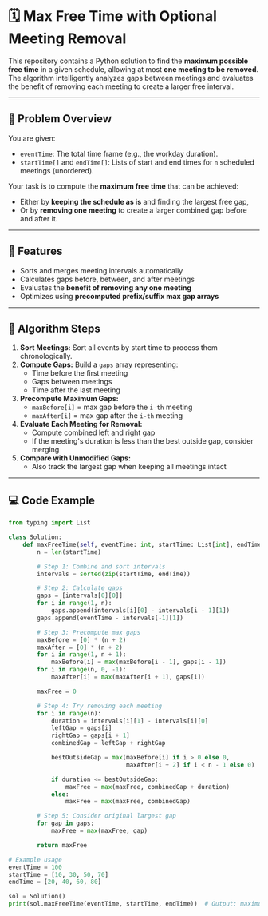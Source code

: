 # 🗓️ Max Free Time with Optional Meeting Removal

This repository contains a Python solution to find the **maximum possible free time** in a given schedule, allowing at most **one meeting to be removed**. The algorithm intelligently analyzes gaps between meetings and evaluates the benefit of removing each meeting to create a larger free interval.

---

## 📘 Problem Overview

You are given:
- `eventTime`: The total time frame (e.g., the workday duration).
- `startTime[]` and `endTime[]`: Lists of start and end times for `n` scheduled meetings (unordered).

Your task is to compute the **maximum free time** that can be achieved:
- Either by **keeping the schedule as is** and finding the largest free gap,
- Or by **removing one meeting** to create a larger combined gap before and after it.

---

## 🚀 Features

- Sorts and merges meeting intervals automatically
- Calculates gaps before, between, and after meetings
- Evaluates the **benefit of removing any one meeting**
- Optimizes using **precomputed prefix/suffix max gap arrays**

---

## 🧠 Algorithm Steps

1. **Sort Meetings:** Sort all events by start time to process them chronologically.
2. **Compute Gaps:** Build a `gaps` array representing:
   - Time before the first meeting
   - Gaps between meetings
   - Time after the last meeting
3. **Precompute Maximum Gaps:**
   - `maxBefore[i]` = max gap before the `i-th` meeting
   - `maxAfter[i]` = max gap after the `i-th` meeting
4. **Evaluate Each Meeting for Removal:**
   - Compute combined left and right gap
   - If the meeting's duration is less than the best outside gap, consider merging
5. **Compare with Unmodified Gaps:**
   - Also track the largest gap when keeping all meetings intact

---

## 💻 Code Example

```python
from typing import List

class Solution:
    def maxFreeTime(self, eventTime: int, startTime: List[int], endTime: List[int]) -> int:
        n = len(startTime)

        # Step 1: Combine and sort intervals
        intervals = sorted(zip(startTime, endTime))

        # Step 2: Calculate gaps
        gaps = [intervals[0][0]]
        for i in range(1, n):
            gaps.append(intervals[i][0] - intervals[i - 1][1])
        gaps.append(eventTime - intervals[-1][1])

        # Step 3: Precompute max gaps
        maxBefore = [0] * (n + 2)
        maxAfter = [0] * (n + 2)
        for i in range(1, n + 1):
            maxBefore[i] = max(maxBefore[i - 1], gaps[i - 1])
        for i in range(n, 0, -1):
            maxAfter[i] = max(maxAfter[i + 1], gaps[i])

        maxFree = 0

        # Step 4: Try removing each meeting
        for i in range(n):
            duration = intervals[i][1] - intervals[i][0]
            leftGap = gaps[i]
            rightGap = gaps[i + 1]
            combinedGap = leftGap + rightGap

            bestOutsideGap = max(maxBefore[i] if i > 0 else 0,
                                 maxAfter[i + 2] if i < n - 1 else 0)

            if duration <= bestOutsideGap:
                maxFree = max(maxFree, combinedGap + duration)
            else:
                maxFree = max(maxFree, combinedGap)

        # Step 5: Consider original largest gap
        for gap in gaps:
            maxFree = max(maxFree, gap)

        return maxFree

# Example usage
eventTime = 100
startTime = [10, 30, 50, 70]
endTime = [20, 40, 60, 80]

sol = Solution()
print(sol.maxFreeTime(eventTime, startTime, endTime))  # Output: maximum free time
